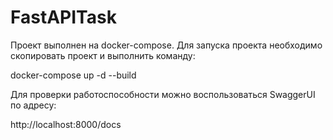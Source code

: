 # FastAPITask

Проект выполнен на docker-compose. Для запуска проекта необходимо скопировать проект и выполнить команду:


docker-compose up -d --build


Для проверки работоспособности можно воспользоваться SwaggerUI по адресу:

http://localhost:8000/docs
